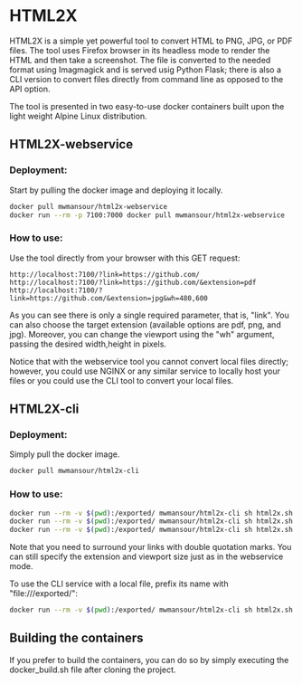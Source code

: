 # HTML2X
HTML2X is a simple yet powerful tool to convert HTML to PNG, JPG, or PDF files.
The tool uses Firefox browser in its headless mode to render the HTML and then take a screenshot. The file is converted to the needed format using Imagmagick and is served usig Python Flask; there is also a CLI version to convert files directly from command line as opposed to the API option.

The tool is presented in two easy-to-use docker containers built upon the light weight Alpine Linux distribution.

## HTML2X-webservice

### Deployment:

Start by pulling the docker image and deploying it locally. 

```bash
docker pull mwmansour/html2x-webservice
docker run --rm -p 7100:7000 docker pull mwmansour/html2x-webservice 
```

### How to use:

Use the tool directly from your browser with this GET request:

```
http://localhost:7100/?link=https://github.com/
http://localhost:7100/?link=https://github.com/&extension=pdf
http://localhost:7100/?link=https://github.com/&extension=jpg&wh=480,600
```

As you can see there is only a single required parameter, that is, "link". You can also choose the target extension (available options are pdf, png, and jpg). Moreover, you can change the viewport using the "wh" argument, passing the desired width,height in pixels. 

Notice that with the webservice tool you cannot convert local files directly; however, you could use NGINX or any similar service to locally host your files or you could use the CLI tool to convert your local files.

## HTML2X-cli

### Deployment:

Simply pull the docker image.
```bash
docker pull mwmansour/html2x-cli
```

### How to use:

```bash
docker run --rm -v $(pwd):/exported/ mwmansour/html2x-cli sh html2x.sh "https://github.com/" 
docker run --rm -v $(pwd):/exported/ mwmansour/html2x-cli sh html2x.sh "https://github.com/" --extension pdf
docker run --rm -v $(pwd):/exported/ mwmansour/html2x-cli sh html2x.sh "https://github.com/" --extension jpg --wh 480,600
```

Note that you need to surround your links with double quotation marks. You can still specify the extension and viewport size just as in the webservice mode.

To use the CLI service with a local file, prefix its name with "file:///exported/":

```bash
docker run --rm -v $(pwd):/exported/ mwmansour/html2x-cli sh html2x.sh file:///exported/index.html
```

## Building the containers

If you prefer to build the containers, you can do so by simply executing the docker_build.sh file after cloning the project.
